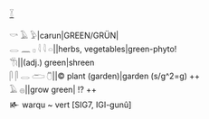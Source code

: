 [𓇅](𓇅)    
  
𓎡 𓄿 𓅱|carun|GREEN/GRÜN|  
𓂋 𓈖 𓊪 𓇋 𓇋 𓏏||herbs, vegetables|green-phyto!   
𓇆||(adj.) green|shreen  
𓋴 𓋴 𓂋 𓂧 𓇝||© plant (garden)|garden (s/g^2=g) ++  
𓄿 𓐍||grow green|  !? ++  
𒅊 warqu ~ vert [SIG7, IGI-gunû]